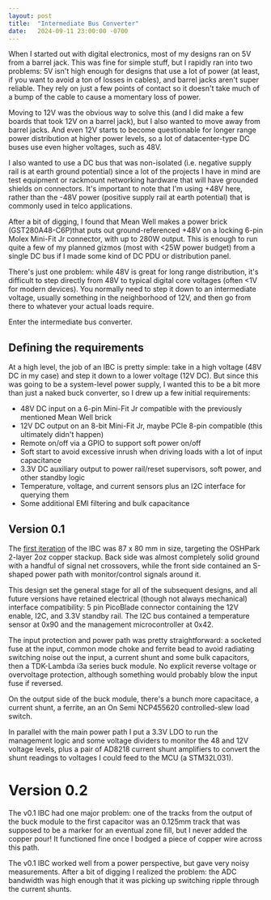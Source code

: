 ```yaml
---
layout: post
title:  "Intermediate Bus Converter"
date:   2024-09-11 23:00:00 -0700
---
```


When I started out with digital electronics, most of my designs ran on 5V from a barrel jack. This was fine for simple
stuff, but I rapidly ran into two problems: 5V isn't high enough for designs that use a lot of power (at least, if you
want to avoid a ton of losses in cables), and barrel jacks aren't super reliable. They rely on just a few points of
contact so it doesn't take much of a bump of the cable to cause a momentary loss of power.

Moving to 12V was the obvious way to solve this (and I did make a few boards that took 12V on a barrel jack), but I
also wanted to move away from barrel jacks. And even 12V starts to become questionable for longer range power
distribution at higher power levels, so a lot of datacenter-type DC buses use even higher voltages, such as 48V.

I also wanted to use a DC bus that was non-isolated (i.e. negative supply rail is at earth ground potential) since a
lot of the projects I have in mind are test equipment or rackmount networking hardware that will have grounded shields
on connectors. It's important to note that I'm using +48V here, rather than the -48V power (positive supply rail at
earth potential) that is commonly used in telco applications.

After a bit of digging, I found that Mean Well makes a power brick (GST280A48-C6P)that puts out ground-referenced +48V
on a locking 6-pin Molex Mini-Fit Jr connector, with up to 280W output. This is enough to run quite a few of my planned
gizmos (most with <25W power budget) from a single DC bus if I made some kind of DC PDU or distribution panel.

There's just one problem: while 48V is great for long range distribution, it's difficult to step directly from 48V to
typical digital core voltages (often <1V for modern devices). You normally need to step it down to an intermediate
voltage, usually something in the neighborhood of 12V, and then go from there to whatever your actual loads require.

Enter the intermediate bus converter.

## Defining the requirements

At a high level, the job of an IBC is pretty simple: take in a high voltage (48V DC in my case) and step it down to a
lower voltage (12V DC). But since this was going to be a system-level power supply, I wanted this to be a bit more than
just a naked buck converter, so I drew up a few initial requirements:

* 48V DC input on a 6-pin Mini-Fit Jr compatible with the previously mentioned Mean Well brick
* 12V DC output on an 8-bit Mini-Fit Jr, maybe PCIe 8-pin compatible (this ultimately didn't happen)
* Remote on/off via a GPIO to support soft power on/off
* Soft start to avoid excessive inrush when driving loads with a lot of input capacitance
* 3.3V DC auxiliary output to power rail/reset supervisors, soft power, and other standby logic
* Temperature, voltage, and current sensors plus an I2C interface for querying them
* Some additional EMI filtering and bulk capacitance

## Version 0.1

The [first iteration](https://github.com/azonenberg/triggercrossbar/commit/30c214f5cfc8a74eedd40133e0658293b26e3e7c) of
the IBC was 87 x 80 mm in size, targeting the OSHPark 2-layer 2oz copper stackup. Back side was almost completely solid
ground with a handful of signal net crossovers, while the front side contained an S-shaped power path with
monitor/control signals around it.

This design set the general stage for all of the subsequent designs, and all future versions have retained electrical
(though not always mechanical) interface compatibility: 5 pin PicoBlade connector containing the 12V enable, I2C, and
3.3V standby rail. The I2C bus contained a temperature sensor at 0x90 and the management microcontroller at 0x42.

The input protection and power path was pretty straightforward: a socketed fuse at the input, common mode choke and
ferrite bead to avoid radiating switching noise out the input, a current shunt and some bulk capacitors, then a
TDK-Lambda i3a series buck module. No explicit reverse voltage or overvoltage protection, although something would
probably blow the input fuse if reversed.

On the output side of the buck module, there's a bunch more capacitace, a current shunt, a ferrite, an an On Semi
NCP455620 controlled-slew load switch.

In parallel with the main power path I put a 3.3V LDO to run the management logic and some voltage dividers to monitor
the 48 and 12V voltage levels, plus a pair of AD8218 current shunt amplifiers to convert the shunt readings to voltages
I could feed to the MCU (a STM32L031).

# Version 0.2

The v0.1 IBC had one major problem: one of the tracks from the output of the buck module to the first capacitor was an
0.125mm track that was supposed to be a marker for an eventual zone fill, but I never added the copper pour! It
functioned fine once I bodged a piece of copper wire across this path.

The v0.1 IBC worked well from a power perspective, but gave very noisy measurements. After a bit of digging I realized
the problem: the ADC bandwidth was high enough that it was picking up switching ripple through the current shunts.

